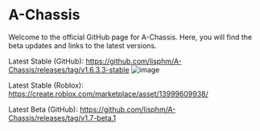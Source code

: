 # A-Chassis
 Welcome to the official GitHub page for A-Chassis. Here, you will find the beta updates and links to the latest versions.
 
 Latest Stable (GitHub): 
 	https://github.com/lisphm/A-Chassis/releases/tag/v1.6.3.3-stable
 ![image](https://github.com/lisphm/A-Chassis/assets/116984726/fb71f6eb-64d4-4692-afe9-42fd7d8489ec)

 Latest Stable (Roblox):
 	https://create.roblox.com/marketplace/asset/13999609938/
  
Latest Beta (GitHub):
	https://github.com/lisphm/A-Chassis/releases/tag/v1.7-beta.1
